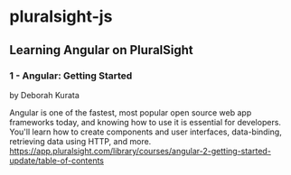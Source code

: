 # pluralsight-js
## Learning Angular on PluralSight

### 1 - Angular: Getting Started

by Deborah Kurata

Angular is one of the fastest, most popular open source web app frameworks today, and knowing how to use it is essential for developers. You'll learn how to create components and user interfaces, data-binding, retrieving data using HTTP, and more.
https://app.pluralsight.com/library/courses/angular-2-getting-started-update/table-of-contents
